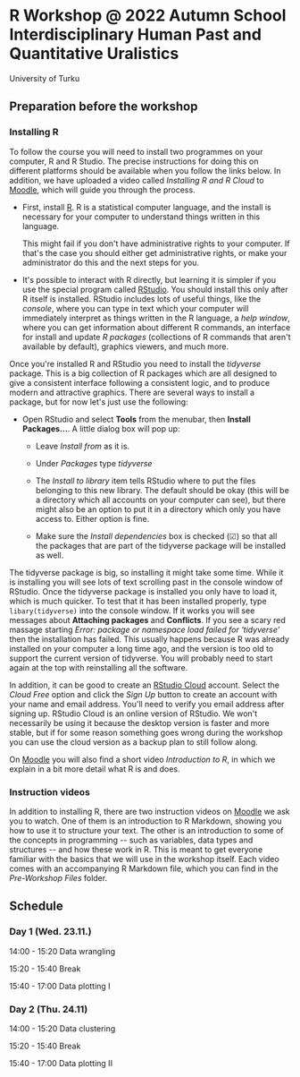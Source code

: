 # R Workshop @ 2022 Autumn School Interdisciplinary Human Past and Quantitative Uralistics

University of Turku 

## Preparation before the workshop

### Installing R

To follow the course you will need to install two programmes on your computer, R and R Studio. The precise instructions for doing this on different platforms should be available when you follow the links below. In addition, we have uploaded a video called *Installing R and R Cloud* to [Moodle](https://moodle.utu.fi/course/view.php?id=26175), which will guide you through the process.

- First, install [R](https://cloud.r-project.org/). R is a statistical computer language, and the install is necessary for your computer to understand things written in this language. 
  
  This might fail if you don't have administrative rights to your computer. If that's the case you should either get administrative rights, or make your administrator do this and the next steps for you.

- It's possible to interact with R directly, but learning it is simpler if you use the special program called [RStudio](https://www.rstudio.com/products/rstudio/download/#download). You should install this only after R itself is installed. RStudio includes lots of useful things, like the *console*, where you can type in text which your computer will immediately interpret as things written in the R language, a *help window*, where you can get information about different R commands, an interface for install and update *R packages* (collections of R commands that aren't available by default), graphics viewers, and much more.

Once you're installed R and RStudio you need to install the *tidyverse* package. This is a big collection of R packages which are all designed to give a consistent interface following a consistent logic, and to produce modern and attractive graphics. There are several ways to install a package, but for now let's just use the following:

- Open RStudio and select **Tools** from the menubar, then **Install 
  Packages...**. A little dialog box will pop up:

  * Leave *Install from* as it is.
  
  * Under *Packages* type *tidyverse*
  
  * The *Install to library* item tells RStudio where to put the files belonging to this new library. The default should be okay (this will be a directory which all accounts on your computer can see), but there might also be an option to put it in a directory which only you have access to. Either option is fine. 

  * Make sure the *Install dependencies* box is checked (☑︎) so that all the packages that are part of the tidyverse package will be installed as well.

The tidyverse package is big, so installing it might take some time. While it is installing you will see lots of text scrolling past in the console window of RStudio. Once the tidyverse package is installed you only have to load it, which is much quicker. To test that it has been installed properly, type `libary(tidyverse)` into the console window. If it works you will see messages about **Attaching packages** and **Conflicts**. If you see a scary red massage starting *Error: package or namespace load failed for ‘tidyverse’* then the installation has failed. This usually happens because R was already installed on your computer a long time ago, and the version is too old to support the current version of tidyverse. You will probably need to start again at the top with reinstalling all the software.

In addition, it can be good to create an [RStudio Cloud](https://rstudio.cloud/plans/free) account. Select the *Cloud Free* option and click the *Sign Up* button to create an account with your name and email address. You'll need to verify you email address after signing up. RStudio Cloud is an online version of RStudio. We won't necessarily be using it because the desktop version is faster and more stable, but if for some reason something goes wrong during the workshop you can use the cloud version as a backup plan to still follow along.

On [Moodle](https://moodle.utu.fi/course/view.php?id=26175) you will also find a short video *Introduction to R*, in which we explain in a bit more detail what R is and does.

### Instruction videos

In addition to installing R, there are two instruction videos on [Moodle](https://moodle.utu.fi/course/view.php?id=26175) we ask you to watch. One of them is an introduction to R Markdown, showing you how to use it to structure your text. The other is an introduction to some of the concepts in programming -- such as variables, data types and structures -- and how these work in R. This is meant to get everyone familiar with the basics that we will use in the workshop itself. Each video comes with an accompanying R Markdown file, which you can find in the *Pre-Workshop Files* folder.

## Schedule

### Day 1 (Wed. 23.11.)

14:00 - 15:20 Data wrangling

15:20 - 15:40 Break

15:40 - 17:00 Data plotting I

### Day 2 (Thu. 24.11)

14:00 - 15:20 Data clustering

15:20 - 15:40 Break

15:40 - 17:00 Data plotting II
